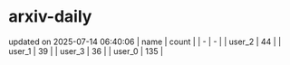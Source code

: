 # arxiv-daily
updated on 2025-07-14 06:40:06
| name | count |
| - | - |
| user_2 | 44 |
| user_1 | 39 |
| user_3 | 36 |
| user_0 | 135 |
